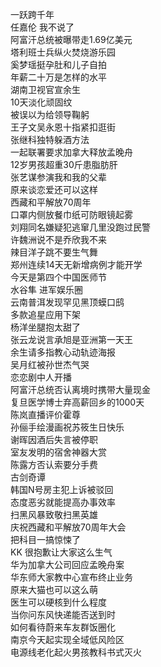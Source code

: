 一跃跨千年  
任嘉伦 我不说了  
阿富汗总统被曝带走1.69亿美元  
塔利班士兵纵火焚烧游乐园  
奚梦瑶挺孕肚和儿子自拍  
年薪二十万是怎样的水平  
湖南卫视官宣余生  
10天淡化顽固纹  
被误以为给领导鞠躬  
王子文吴永恩十指紧扣逛街  
张继科独特躲酒方法  
一起联署要求加拿大释放孟晚舟  
12岁男孩超重30斤患脂肪肝  
张艺谋参演我和我的父辈  
原来谈恋爱还可以这样  
西藏和平解放70周年  
口罩内侧放餐巾纸可防眼镜起雾  
刘翔同名嫌疑犯逃窜几里没跑过民警  
许魏洲说不是乔欣我不来  
辣目洋子跳不要生气舞  
郑州连续14天无新增病例才能开学  
今天是第四个中国医师节  
水谷隼 进军娱乐圈  
云南普洱发现罕见黑顶蟆口鸱  
多款追星应用下架  
杨洋坐腿抱太甜了  
张云龙说言承旭是亚洲第一天王  
余生请多指教心动轨迹海报  
吴月红被孙世杰气哭  
恋恋剧中人开播  
阿富汗总统否认离境时携带大量现金  
复旦医学博士弃高薪回乡的1000天  
陈岚直播评价霍尊  
孙俪手绘漫画祝苏筱生日快乐  
谢晖因酒后失言被停职  
室友发明的宿舍神器大赏  
陈露方否认索要分手费  
古剑奇谭  
韩国N号房主犯上诉被驳回  
态度恶劣就能提高办事效率  
扫黑风暴致敬扫黑英雄  
庆祝西藏和平解放70周年大会  
把科目一搞惊悚了  
KK 很抱歉让大家这么生气  
华为加拿大公司回应孟晚舟案  
华东师大家教中心宣布终止业务  
原来大猫也可以这么萌  
医生可以硬核到什么程度  
当你问东风快递能否送到时  
如何看待蔚来车友群饭圈化  
南京今天起实现全域低风险区  
电源线老化起火男孩教科书式灭火  
